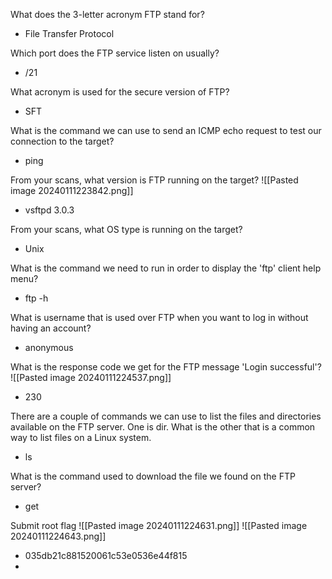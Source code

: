 What does the 3-letter acronym FTP stand for?
- File Transfer Protocol

Which port does the FTP service listen on usually?
- /21

What acronym is used for the secure version of FTP?
- SFT

What is the command we can use to send an ICMP echo request to test our connection to the target?
- ping

From your scans, what version is FTP running on the target?
![[Pasted image 20240111223842.png]]
- vsftpd 3.0.3

From your scans, what OS type is running on the target?
- Unix

What is the command we need to run in order to display the 'ftp' client help menu?
- ftp -h

What is username that is used over FTP when you want to log in without having an account?
- anonymous

What is the response code we get for the FTP message 'Login successful'?
![[Pasted image 20240111224537.png]]
- 230

There are a couple of commands we can use to list the files and directories available on the FTP server. One is dir. What is the other that is a common way to list files on a Linux system.
- ls

What is the command used to download the file we found on the FTP server?
- get

Submit root flag
![[Pasted image 20240111224631.png]]
![[Pasted image 20240111224643.png]]
- 035db21c881520061c53e0536e44f815
- 